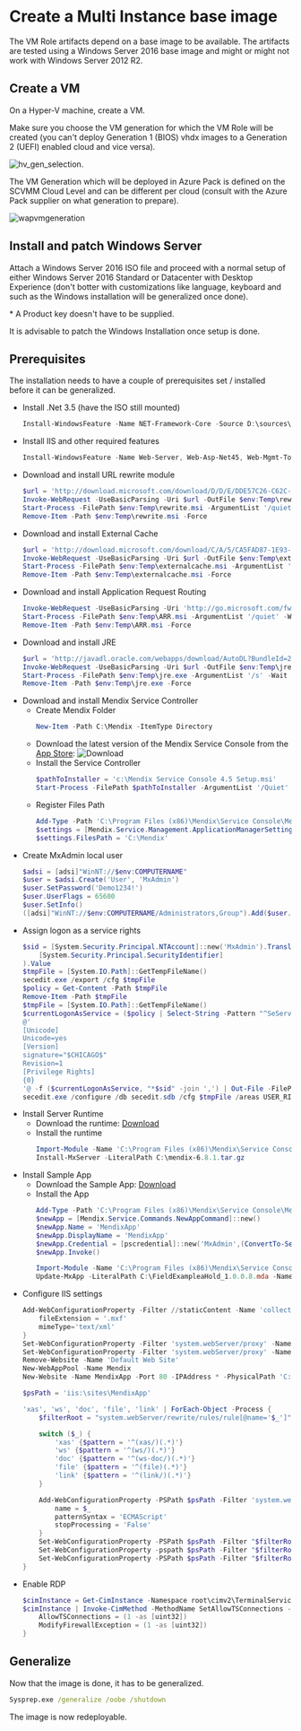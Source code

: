# Create a Multi Instance base image

The VM Role artifacts depend on a base image to be available. The artifacts are tested using a Windows Server 2016 base image and might or might not work with Windows Server 2012 R2.

## Create a VM

On a Hyper-V machine, create a VM.

Make sure you choose the VM generation for which the VM Role will be created (you can't deploy Generation 1 (BIOS) vhdx images to a Generation 2 (UEFI) enabled cloud and vice versa).

![hv_gen_selection](Images/hvgenselection.png).

The VM Generation which will be deployed in Azure Pack is defined on the SCVMM Cloud Level and can be different per cloud (consult with the Azure Pack supplier on what generation to prepare).

![wapvmgeneration](Images/wapvmgeneration.png)

## Install and patch Windows Server

Attach a Windows Server 2016 ISO file and proceed with a normal setup of either Windows Server 2016 Standard or Datacenter with Desktop Experience (don't botter with customizations like language, keyboard and such as the Windows installation will be generalized once done).

\* A Product key doesn't have to be supplied.

It is advisable to patch the Windows Installation once setup is done.

## Prerequisites

The installation needs to have a couple of prerequisites set / installed before it can be generalized.

* Install .Net 3.5 (have the ISO still mounted)
  ```powershell
  Install-WindowsFeature -Name NET-Framework-Core -Source D:\sources\sxs\
  ```
* Install IIS and other required features
  ```powershell
  Install-WindowsFeature -Name Web-Server, Web-Asp-Net45, Web-Mgmt-Tools
  ```
* Download and install URL rewrite module
  ```powershell
  $url = 'http://download.microsoft.com/download/D/D/E/DDE57C26-C62C-4C59-A1BB-31D58B36ADA2/rewrite_amd64_en-US.msi'
  Invoke-WebRequest -UseBasicParsing -Uri $url -OutFile $env:Temp\rewrite.msi
  Start-Process -FilePath $env:Temp\rewrite.msi -ArgumentList '/quiet' -Wait
  Remove-Item -Path $env:Temp\rewrite.msi -Force
  ```
* Download and install External Cache
  ```powershell
  $url = 'http://download.microsoft.com/download/C/A/5/CA5FAD87-1E93-454A-BB74-98310A9C523C/ExternalDiskCache_amd64.msi'
  Invoke-WebRequest -UseBasicParsing -Uri $url -OutFile $env:Temp\externalcache.msi
  Start-Process -FilePath $env:Temp\externalcache.msi -ArgumentList '/quiet' -Wait
  Remove-Item -Path $env:Temp\externalcache.msi -Force
  ```
* Download and install Application Request Routing
  ```powershell
  Invoke-WebRequest -UseBasicParsing -Uri 'http://go.microsoft.com/fwlink/?LinkID=615136' -OutFile $env:Temp\ARR.msi
  Start-Process -FilePath $env:Temp\ARR.msi -ArgumentList '/quiet' -Wait
  Remove-Item -Path $env:Temp\ARR.msi -Force
  ```
* Download and install JRE
  ```powershell
  $url = 'http://javadl.oracle.com/webapps/download/AutoDL?BundleId=220315_d54c1d3a095b4ff2b6607d096fa80163'
  Invoke-WebRequest -UseBasicParsing -Uri $url -OutFile $env:Temp\jre.exe
  Start-Process -FilePath $env:Temp\jre.exe -ArgumentList '/s' -Wait
  Remove-Item -Path $env:Temp\jre.exe -Force
  ```
* Download and install Mendix Service Controller
  * Create Mendix Folder
    ```powershell
    New-Item -Path C:\Mendix -ItemType Directory
    ```
  * Download the latest version of the Mendix Service Console from the [App Store](https://appstore.home.mendix.com/link/modelers):
  ![Download](Images/service_console_download.png)
  * Install the Service Controller
    ```powershell
    $pathToInstaller = 'c:\Mendix Service Console 4.5 Setup.msi'
    Start-Process -FilePath $pathToInstaller -ArgumentList '/Quiet' -Wait
    ```
  * Register Files Path
    ```powershell
    Add-Type -Path 'C:\Program Files (x86)\Mendix\Service Console\Mendix.Service.Management.dll'
    $settings = [Mendix.Service.Management.ApplicationManagerSettings]::new()
    $settings.FilesPath = 'C:\Mendix'
    ```
* Create MxAdmin local user
  ```powershell
  $adsi = [adsi]"WinNT://$env:COMPUTERNAME"
  $user = $adsi.Create('User', 'MxAdmin')
  $user.SetPassword('Demo1234!')
  $user.UserFlags = 65600
  $user.SetInfo()
  ([adsi]"WinNT://$env:COMPUTERNAME/Administrators,Group").Add($user.Path)
  ```
* Assign logon as a service rights
  ```powershell
  $sid = [System.Security.Principal.NTAccount]::new('MxAdmin').Translate(
      [System.Security.Principal.SecurityIdentifier]
  ).Value
  $tmpFile = [System.IO.Path]::GetTempFileName()
  secedit.exe /export /cfg $tmpFile
  $policy = Get-Content -Path $tmpFile
  Remove-Item -Path $tmpFile
  $tmpFile = [System.IO.Path]::GetTempFileName()
  $currentLogonAsService = ($policy | Select-String -Pattern "^SeServiceLogonRight.*").ToString()
  @'
  [Unicode]
  Unicode=yes
  [Version]
  signature="$CHICAGO$"
  Revision=1
  [Privilege Rights]
  {0}
  '@ -f ($currentLogonAsService, "*$sid" -join ',') | Out-File -FilePath $tmpFile -Encoding unicode
  secedit.exe /configure /db secedit.sdb /cfg $tmpFile /areas USER_RIGHTS
  ```
* Install Server Runtime
  * Download the runtime: [Download](https://cdn.mendix.com/runtime/mendix-6.8.1.tar.gz)
  * Install the runtime
    ```powershell
    Import-Module -Name 'C:\Program Files (x86)\Mendix\Service Console\Mendix.Service.Commands.dll'
    Install-MxServer -LiteralPath C:\mendix-6.8.1.tar.gz
    ```
* Install Sample App
  * Download the Sample App: [Download](/MendixApp/FieldExampleaHold_1.0.0.8.mda)
  * Install the App
    ```powershell
    Add-Type -Path 'C:\Program Files (x86)\Mendix\Service Console\Mendix.Service.Commands.dll'
    $newApp = [Mendix.Service.Commands.NewAppCommand]::new()
    $newApp.Name = 'MendixApp'
    $newApp.DisplayName = 'MendixApp'
    $newApp.Credential = [pscredential]::new('MxAdmin',(ConvertTo-SecureString -String 'Demo1234!' -AsPlainText -Force))
    $newApp.Invoke()

    Import-Module -Name 'C:\Program Files (x86)\Mendix\Service Console\Mendix.Service.Commands.dll'
    Update-MxApp -LiteralPath C:\FieldExampleaHold_1.0.0.8.mda -Name MendixApp
    ```
* Configure IIS settings
  ```powershell
  Add-WebConfigurationProperty -Filter //staticContent -Name 'collection' -Value @{
      fileExtension = '.mxf'
      mimeType='text/xml'
  }
  Set-WebConfigurationProperty -Filter 'system.webServer/proxy' -Name 'enabled' -Value 'True'
  Set-WebConfigurationProperty -Filter 'system.webServer/proxy' -Name 'preserveHostHeader' -Value 'True'
  Remove-Website -Name 'Default Web Site'
  New-WebAppPool -Name Mendix
  New-Website -Name MendixApp -Port 80 -IPAddress * -PhysicalPath 'C:\Mendix\Apps\MendixApp\Project\web' -ApplicationPool 'Mendix'

  $psPath = 'iis:\sites\MendixApp'

  'xas', 'ws', 'doc', 'file', 'link' | ForEach-Object -Process {
      $filterRoot = "system.webServer/rewrite/rules/rule[@name='$_']"

      switch ($_) {
          'xas' {$pattern = '^(xas/)(.*)'}
          'ws' {$pattern = '^(ws/)(.*)'}
          'doc' {$pattern = '^(ws-doc/)(.*)'}
          'file' {$pattern = '^(file)(.*)'}
          'link' {$pattern = '^(link/)(.*)'}
      }

      Add-WebConfigurationProperty -PSPath $psPath -Filter 'system.webServer/rewrite/rules' -Name '.' -Value @{
          name = $_
          patternSyntax = 'ECMAScript'
          stopProcessing = 'False'
      }
      Set-WebConfigurationProperty -PSPath $psPath -Filter "$filterRoot/match" -Name 'url' -Value $pattern
      Set-WebConfigurationProperty -pspath $psPath -Filter "$filterRoot/action" -Name 'type' -Value 'Rewrite'
      Set-WebConfigurationProperty -PSPath $psPath -Filter "$filterRoot/action" -Name 'url' -Value 'http://localhost:8080/{R:1}{R:2}'
  }
  ```
* Enable RDP
  ```powershell
  $cimInstance = Get-CimInstance -Namespace root\cimv2\TerminalServices -ClassName Win32_TerminalServiceSetting
  $cimInstance | Invoke-CimMethod -MethodName SetAllowTSConnections -Arguments @{
      AllowTSConnections = (1 -as [uint32])
      ModifyFirewallException = (1 -as [uint32])
  }
  ```

## Generalize

Now that the image is done, it has to be generalized.

```cmd
Sysprep.exe /generalize /oobe /shutdown
```

The image is now redeployable.
